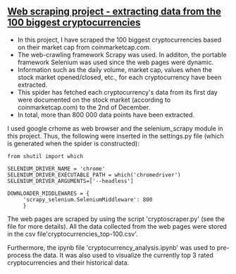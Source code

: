 ## [Web scraping project - extracting data from the 100 biggest cryptocurrencies](https://github.com/OlleKahreZall/Web-scraping-cryptocurrencies)

* In this project, I have scraped the 100 biggest cryptocurrencies based on their market cap from coinmarketcap.com. 
* The web-crawling framework Scrapy was used. In additon, the portable framework Selenium was used since the web pages were dynamic.
* Information such as the daily volume, market cap, values when the stock market opened/closed, etc., for each cryptocurrency have been extracted. 
* This spider has fetched each cryptocurrency's data from its first day were documented on the stock market (according to coinmarketcap.com) to the 2nd of December. 
* In total, more than 800 000 data points have been extracted.

I used google crhome as web browser and the selenium_scrapy module in this project. Thus, the following were inserted in the settings.py file (which is generated when the spider is constructed):

```
from shutil import which 
  
SELENIUM_DRIVER_NAME = 'chrome'
SELENIUM_DRIVER_EXECUTABLE_PATH = which('chromedriver') 
SELENIUM_DRIVER_ARGUMENTS=['--headless'] 

DOWNLOADER_MIDDLEWARES = { 
     'scrapy_selenium.SeleniumMiddleware': 800
     } 
```
The web pages are scraped by using the script 'cryptoscraper.py' (see the file for more details). All the data collected from the web pages were stored in the csv file'cryptocurrencies_top-100.csv'.

Furthermore, the ipynb file 'cryptocurrency_analysis.ipynb' was used to pre-process the data. It was also used to visualize the currently top 3 rated cryptocurrencies and their historical data. 

